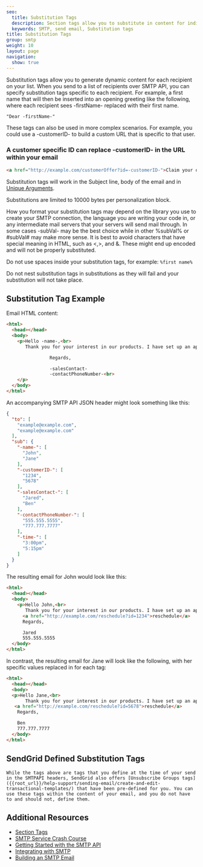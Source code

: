 ```yaml
---
seo:
  title: Substitution Tags
  description: Section tags allow you to substitute in content for individual recipients in an SMTP message.
  keywords: SMTP, send email, Substitution tags
title: Substitution Tags
group: smtp
weight: 10
layout: page
navigation:
  show: true
---
```


Substitution tags allow you to generate dynamic content for each recipient on your list. When you send to a list of recipients over SMTP API, you can specify substitution tags specific to each recipient. For example, a first name that will then be inserted into an opening greeting like the following, where each recipient sees -firstName- replaced with their first name.

```html
"Dear -firstName-"
```

These tags can also be used in more complex scenarios. For example, you could use a -customerID- to build a custom URL that is specific to that user.


### A customer specific ID can replace -customerID- in the URL within your email
```html
<a href="http://example.com/customerOffer?id=-customerID-">Claim your offer!</a>
```

<call-out>

Substitution tags will work in the Subject line, body of the email and in [Unique Arguments]({{root_url}}/for-developers/sending-email/unique-arguments/).

</call-out>

<call-out>

Substitutions are limited to 10000 bytes per personalization block.

</call-out>


How you format your substitution tags may depend on the library you use to create your SMTP connection, the language you are writing your code in, or any intermediate mail servers that your servers will send mail through. In some cases -subVal- may be the best choice while in other %subVal% or #subVal# may make more sense. It is best to avoid characters that have special meaning in HTML, such as <,>, and &. These might end up encoded and will not be properly substituted.



<call-out type="warning">

Do not use spaces inside your substitution tags, for example: `%first name%`

</call-out>

<call-out type="warning">

Do not nest substitution tags in substitutions as they will fail and your substitution will not take place.

</call-out>

## 	Substitution Tag Example

Email HTML content:
```html
<html>
  <head></head>
  <body>
    <p>Hello -name-,<br>
       Thank you for your interest in our products. I have set up an appointment to call you at -time- EST to discuss your needs in more detail. If you would like to reschedule this call, please visit the following link: `<a href="http://example.com/reschedule?id=-customerID-">reschedule</a>`

                Regards,

                -salesContact-
                -contactPhoneNumber-<br>
    </p>
  </body>
</html>
```

<p>An accompanying SMTP API JSON header might look something like this:</p>

```json
{
  "to": [
    "example@example.com",
    "example@example.com"
  ],
  "sub": {
    "-name-": [
      "John",
      "Jane"
    ],
    "-customerID-": [
      "1234",
      "5678"
    ],
    "-salesContact-": [
      "Jared",
      "Ben"
    ],
    "-contactPhoneNumber-": [
      "555.555.5555",
      "777.777.7777"
    ],
    "-time-": [
      "3:00pm",
      "5:15pm"
    ]
  }
}
```

The resulting email for John would look like this:

```html
<html>
  <head></head>
  <body>
    <p>Hello John,<br>
       Thank you for your interest in our products. I have set up an appointment to call you at 3:00 pm EST to discuss your needs in more detail. If you would like to reschedule this call, please visit the following link:
      <a href="http://example.com/reschedule?id=1234">reschedule</a>
      Regards,

      Jared
      555.555.5555
  </body>
</html>
```

In contrast, the resulting email for Jane will look like the following, with her specific values replaced in for each tag:

```html
<html>
  <head></head>
  <body>
  <p>Hello Jane,<br>
       Thank you for your interest in our products. I have set up an appointment to call you at 5:15pm EST to discuss your needs in more detail. If you would like to reschedule this call please visit the following link:
   <a href="http://example.com/reschedule?id=5678">reschedule</a>
    Regards,

    Ben
    777.777.7777
  </body>
</html>
```

## 	SendGrid Defined Substitution Tags
 	While the tags above are tags that you define at the time of your send in the SMTPAPI headers, SendGrid also offers [Unsubscribe Groups tags]({{root_url}}/help-support/sending-email/create-and-edit-transactional-templates/) that have been pre-defined for you. You can use these tags within the content of your email, and you do not have to and should not, define them.

## 	Additional Resources

- [Section Tags]({{root_url}}/for-developers/sending-email/section-tags/)
- [SMTP Service Crash Course](https://sendgrid.com/blog/smtp-service-crash-course/)
- [Getting Started with the SMTP API]({{root_url}}/for-developers/sending-email/getting-started-smtp/)
- [Integrating with SMTP]({{root_url}}/for-developers/sending-email/integrating-with-the-smtp-api/)
- [Building an SMTP Email]({{root_url}}/for-developers/sending-email/building-an-smtp-email/)
